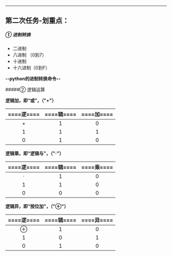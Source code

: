 ------------------------------------------------
## 第二次任务-划重点：

##### ① 进制转换

- 二进制
- 八进制    （0到7）
- 十进制
- 十六进制（0到F）

**--python的进制转换命令--**

#####② 逻辑运算

**逻辑加，即“或”，（"+"）**

| ====逻==== |====辑====|====加==== |
|:-----------:|:--------:|:----------:|
|      +      |     1    |      0     |
|      1      |     1    |      1     |
|      0      |     1    |      0     | 

**逻辑乘，即“逻辑与”，（"·"）**

| ====逻==== |====辑====|====乘==== |
|:-----------:|:--------:|:----------:|
|      ·      |     1    |      0     |
|      1      |     1    |      0     |
|      0      |     0    |      0     | 

**逻辑异，即“按位加”，（"⊕"）**

| ====逻==== |====辑====|====异==== |
|:-----------:|:--------:|:----------:|
|      ⊕     |     1    |      0     |
|      1      |     0    |      1     |
|      0      |     1    |      0     | 






